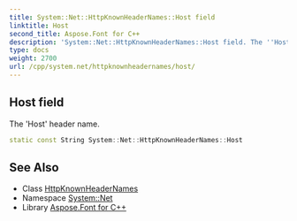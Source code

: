 ```yaml
---
title: System::Net::HttpKnownHeaderNames::Host field
linktitle: Host
second_title: Aspose.Font for C++
description: 'System::Net::HttpKnownHeaderNames::Host field. The ''Host'' header name in C++.'
type: docs
weight: 2700
url: /cpp/system.net/httpknownheadernames/host/
---
```

## Host field


The 'Host' header name.

```cpp
static const String System::Net::HttpKnownHeaderNames::Host
```

## See Also

* Class [HttpKnownHeaderNames](../)
* Namespace [System::Net](../../)
* Library [Aspose.Font for C++](../../../)
